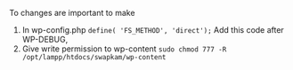 To changes are important to make
1. In wp-config.php
`define( 'FS_METHOD', 'direct');` Add this code after WP-DEBUG,
2. Give write permission to wp-content
`sudo chmod 777 -R /opt/lampp/htdocs/swapkam/wp-content`

